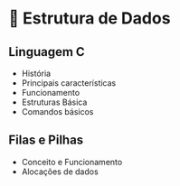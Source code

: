 # 🧩 Estrutura de Dados

## Linguagem C

- História
- Principais características
- Funcionamento
- Estruturas Básica
- Comandos básicos

## Filas e Pilhas

- Conceito e Funcionamento
- Alocações de dados
